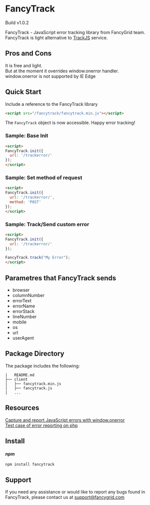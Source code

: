 # FancyTrack

Build v1.0.2

FancyTrack - JavaScript error tracking library from FancyGrid team.  
FancyTrack is light alternative to [TrackJS](https://trackjs.com/) service.  

## Pros and Cons
It is free and light.  
But at the moment it overrides window.onerror handler.  
window.onerror is not supported by IE Edge

## Quick Start
Include a reference to the FancyTrack library

```html
<script src="/fancytrack/fancytrack.min.js"></script>
```
The `FancyTrack` object is now accessible. Happy error tracking!

### Sample: Base Init
```html
<script>
FancyTrack.init({
  url: '/trackerror/'
});
</script>
```

### Sample: Set method of request
```html
<script>
FancyTrack.init({
  url: '/trackerror/',
  method: 'POST'
});
</script>
```

### Sample: Track/Send custom error
```html
<script>
FancyTrack.init({
  url: '/trackerror/'
});

FancyTrack.track("My Error");
</script>
```

## Parametres that FancyTrack sends

* browser
* columnNumber
* errorText
* errorName
* errorStack
* lineNumber
* mobile
* os
* url
* userAgent

## Package Directory
The package includes the following:
```
|   README.md
├── client
│   ├── fancytrack.min.js
│   ├── fancytrack.js
|   ...
```

## Resources
[Capture and report JavaScript errors with window.onerror](https://blog.sentry.io/2016/01/04/client-javascript-reporting-window-onerror.html)  
[Test case of error reporting on php](https://github.com/FancyGrid/FancyTrack/blob/master/client/error.php)

## Install

#### *npm*
```
npm install fancytrack
```

## Support
If you need any assistance or would like to report any bugs found in FancyTrack, please contact us at support@fancygrid.com
